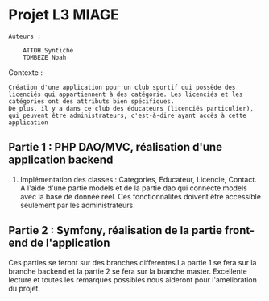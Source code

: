 # Projet L3 MIAGE

    Auteurs :

        ATTOH Syntiche
        TOMBEZE Noah
Contexte :

    Création d'une application pour un club sportif qui possède des licenciés qui appartiennent à des catégorie. Les licenciés et les catégories ont des attributs bien spécifiques.
    De plus, il y a dans ce club des éducateurs (licenciés particulier), qui peuvent être administrateurs, c'est-à-dire ayant accès à cette application

## Partie 1 : PHP DAO/MVC, réalisation d'une application backend

1. Implémentation des classes :  Categories, Educateur, Licencie, Contact. A l'aide d'une partie models et de la partie dao qui connecte models avec la base de donnée réel.
Ces fonctionnalités doivent être accessible seulement par les administrateurs.

## Partie 2 : Symfony, réalisation de la partie front-end de l'application
Ces parties se feront sur des branches differentes.La partie 1 se fera sur la branche backend et la partie 2 se fera sur la branche master.
Excellente lecture et toutes les remarques possibles nous aideront pour l'amelioration du projet.
